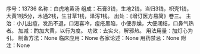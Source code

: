 序号：13736
名称：白虎地黄汤
组成：石膏3钱，生地2钱，当归3钱，枳壳1钱，大黄1钱5分，木通2钱，生甘草1钱，泽泻1钱。
出处：《增订医方易简》卷三。
主治：小儿出痘，发热不退，口渴喜冷，痘疮黑陷，小便赤燥，大便闭结，口鼻气热者。
加减：酌加大黄，以行为度。
功效：去实火，解邪热。
用法用量：加灯心为引。
制备方法：None
临床应用：None
各家论述：None
用药禁忌：None
附注：None
